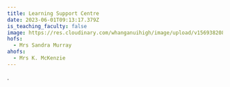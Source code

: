 ```yaml
---
title: Learning Support Centre
date: 2023-06-01T09:13:17.379Z
is_teaching_faculty: false
image: https://res.cloudinary.com/whanganuihigh/image/upload/v1569382089/Performing%20Arts/Learning_Centre_-_combined.jpg
hofs:
  - Mrs Sandra Murray
ahofs:
  - Mrs K. McKenzie
---
```

.
